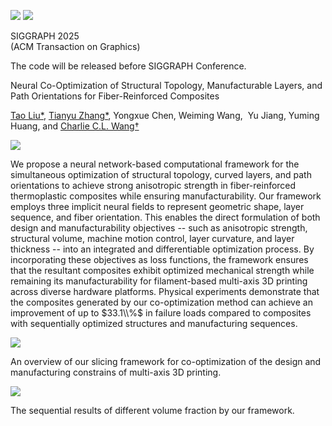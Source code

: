 ![](https://ryantaoliu.github.io/NeuralTOMO/images/manchester.png) ![](https://ryantaoliu.github.io/NeuralTOMO/images/DML_logo.png)

SIGGRAPH 2025   
(ACM Transaction on Graphics)

The code will be released before SIGGRAPH Conference.

Neural Co-Optimization of Structural Topology, Manufacturable Layers, and Path Orientations for Fiber​-Reinforced Composites

[Tao Liu\*](#), [Tianyu Zhang\*](https://zhangty019.github.io/), Yongxue Chen, Weiming Wang,  Yu Jiang, Yuming Huang, and [Charlie C.L. Wang†](https://mewangcl.github.io/)


![](https://ryantaoliu.github.io/NeuralTOMO/images/1.jpg)

We propose a neural network-based computational framework for the simultaneous optimization of structural topology, curved layers, and path orientations to achieve strong anisotropic strength in fiber-reinforced thermoplastic composites while ensuring manufacturability. Our framework employs three implicit neural fields to represent geometric shape, layer sequence, and fiber orientation. This enables the direct formulation of both design and manufacturability objectives -- such as anisotropic strength, structural volume, machine motion control, layer curvature, and layer thickness -- into an integrated and differentiable optimization process. By incorporating these objectives as loss functions, the framework ensures that the resultant composites exhibit optimized mechanical strength while remaining its manufacturability for filament-based multi-axis 3D printing across diverse hardware platforms. Physical experiments demonstrate that the composites generated by our co-optimization method can achieve an improvement of up to $33.1\\%$ in failure loads compared to composites with sequentially optimized structures and manufacturing sequences.

![](https://ryantaoliu.github.io/NeuralTOMO/images/2.jpg)

An overview of our slicing framework for co-optimization of the design and manufacturing constrains of multi-axis 3D printing.

![](https://ryantaoliu.github.io/NeuralTOMO/images/3.jpg)

The ​sequential results of different volume fraction by our framework.
